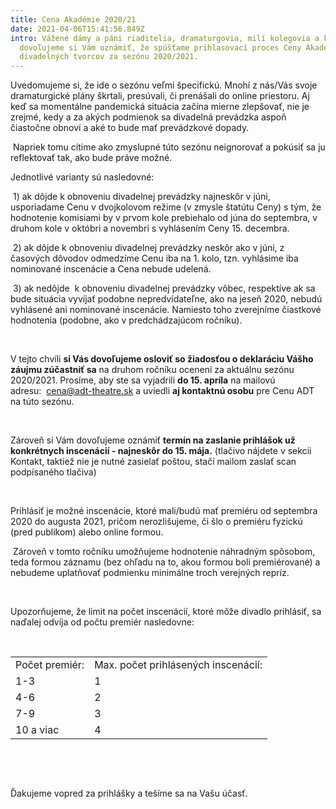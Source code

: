 ```yaml
---
title: Cena Akadémie 2020/21
date: 2021-04-06T15:41:56.849Z
intro: Vážené dámy a páni riaditelia, dramaturgovia, milí kolegovia a kolegyne,
  dovoľujeme si Vám oznámiť, že spúšťame prihlasovací proces Ceny Akadémie
  divadelných tvorcov za sezónu 2020/2021.
---
```

Uvedomujeme si, že ide o sezónu veľmi špecifickú. Mnohí z nás/Vás svoje dramaturgické plány škrtali, presúvali, či prenášali do online priestoru. Aj keď sa momentálne pandemická situácia začína mierne zlepšovať, nie je zrejmé, kedy a za akých podmienok sa divadelná prevádzka aspoň čiastočne obnoví a aké to bude mať prevádzkové dopady.

 Napriek tomu cítime ako zmyslupné túto sezónu neignorovať a pokúsiť sa ju reflektovať tak, ako bude práve možné.

Jednotlivé varianty sú nasledovné:

 1) ak dôjde k obnoveniu divadelnej prevádzky najneskôr v júni, usporiadame Cenu v dvojkolovom režime (v zmysle štatútu Ceny) s tým, že hodnotenie komisiami by v prvom kole prebiehalo od júna do septembra, v druhom kole v októbri a novembri s vyhlásením Ceny 15. decembra.

 2) ak dôjde k obnoveniu divadelnej prevádzky neskôr ako v júni, z časových dôvodov odmedzíme Cenu iba na 1. kolo, tzn. vyhlásime iba nominované inscenácie a Cena nebude udelená.

 3) ak nedôjde  k obnoveniu divadelnej prevádzky vôbec, respektíve ak sa bude situácia vyvíjať podobne nepredvídateľne, ako na jeseň 2020, nebudú vyhlásené ani nominované inscenácie. Namiesto toho zverejníme čiastkové hodnotenia (podobne, ako v predchádzajúcom ročníku).

 

V tejto chvíli **si Vás dovoľujeme osloviť so žiadosťou o deklaráciu Vášho záujmu zúčastniť sa** na druhom ročníku ocenení za aktuálnu sezónu 2020/2021. Prosíme, aby ste sa vyjadrili **do 15. apríla** na mailovú adresu:  [cena@adt-theatre.sk](mailto:cena@adt-theatre.sk) a uviedli **aj kontaktnú osobu** pre Cenu ADT na túto sezónu.

  

Zároveň si Vám dovoľujeme oznámiť **termín na zaslanie prihlášok už konkrétnych inscenácií - najneskôr do 15. mája.** (tlačivo nájdete v sekcii Kontakt, taktiež nie je nutné zasielať poštou, stačí mailom zaslať scan podpísaného tlačiva)

 

Prihlásiť je možné inscenácie, ktoré mali/budú mať premiéru od septembra 2020 do augusta 2021, pričom nerozlišujeme, či šlo o premiéru fyzickú (pred publikom) alebo online formou.

 Zároveň v tomto ročníku umožňujeme hodnotenie náhradným spôsobom, teda formou záznamu (bez ohľadu na to, akou formou boli premiérované) a nebudeme uplatňovať podmienku minimálne troch verejných repríz.

 

Upozorňujeme, že limit na počet inscenácií, ktoré môže divadlo prihlásiť, sa naďalej odvíja od počtu premiér nasledovne:

 

|                |                                     |
| -------------- | ----------------------------------- |
| Počet premiér: | Max. počet prihlásených inscenácií: |
| 1-3            | 1                                   |
| 4-6            | 2                                   |
| 7-9            | 3                                   |
| 10 a viac      | 4                                   |

 

 

Ďakujeme vopred za prihlášky a tešíme sa na Vašu účasť.